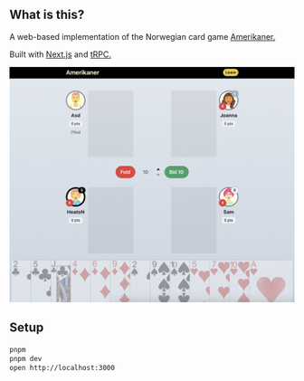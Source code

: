 ## What is this?
A web-based implementation of the Norwegian card game [Amerikaner.](https://no.wikipedia.org/wiki/Amerikaner_(kortspill))

Built with [Next.js](https://nextjs.org/) and [tRPC.](https://trpc.io)

<img src="./screenshot.png" />

## Setup
```shell
pnpm
pnpm dev
open http://localhost:3000
```
